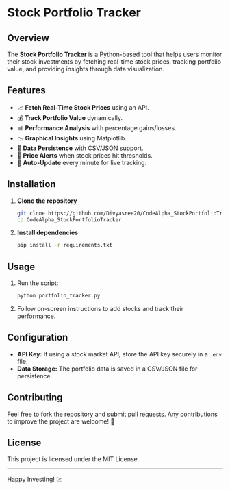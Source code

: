 # Stock Portfolio Tracker

## Overview
The **Stock Portfolio Tracker** is a Python-based tool that helps users monitor their stock investments by fetching real-time stock prices, tracking portfolio value, and providing insights through data visualization.

## Features
- 📈 **Fetch Real-Time Stock Prices** using an API.
- 💰 **Track Portfolio Value** dynamically.
- 📊 **Performance Analysis** with percentage gains/losses.
- 📉 **Graphical Insights** using Matplotlib.
- 📂 **Data Persistence** with CSV/JSON support.
- 🔔 **Price Alerts** when stock prices hit thresholds.
- 🔄 **Auto-Update** every minute for live tracking.

## Installation
1. **Clone the repository**
   ```bash
   git clone https://github.com/Divyasree20/CodeAlpha_StockPortfolioTracker.git
   cd CodeAlpha_StockPortfolioTracker
   ```
2. **Install dependencies**
   ```bash
   pip install -r requirements.txt
   ```

## Usage
1. Run the script:
   ```bash
   python portfolio_tracker.py
   ```
2. Follow on-screen instructions to add stocks and track their performance.

## Configuration
- **API Key:** If using a stock market API, store the API key securely in a `.env` file.
- **Data Storage:** The portfolio data is saved in a CSV/JSON file for persistence.

## Contributing
Feel free to fork the repository and submit pull requests. Any contributions to improve the project are welcome! 🚀

## License
This project is licensed under the MIT License.

---
Happy Investing! 💹
